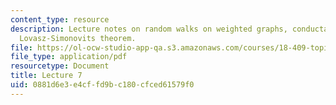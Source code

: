 ```yaml
---
content_type: resource
description: Lecture notes on random walks on weighted graphs, conductance, and the
  Lovasz-Simonovits theorem.
file: https://ol-ocw-studio-app-qa.s3.amazonaws.com/courses/18-409-topics-in-theoretical-computer-science-an-algorithmists-toolkit-fall-2009/0881d6e3e4cffd9bc180cfced61579f0_MIT18_409F09_spiel_lec7.pdf
file_type: application/pdf
resourcetype: Document
title: Lecture 7
uid: 0881d6e3-e4cf-fd9b-c180-cfced61579f0
---
```

